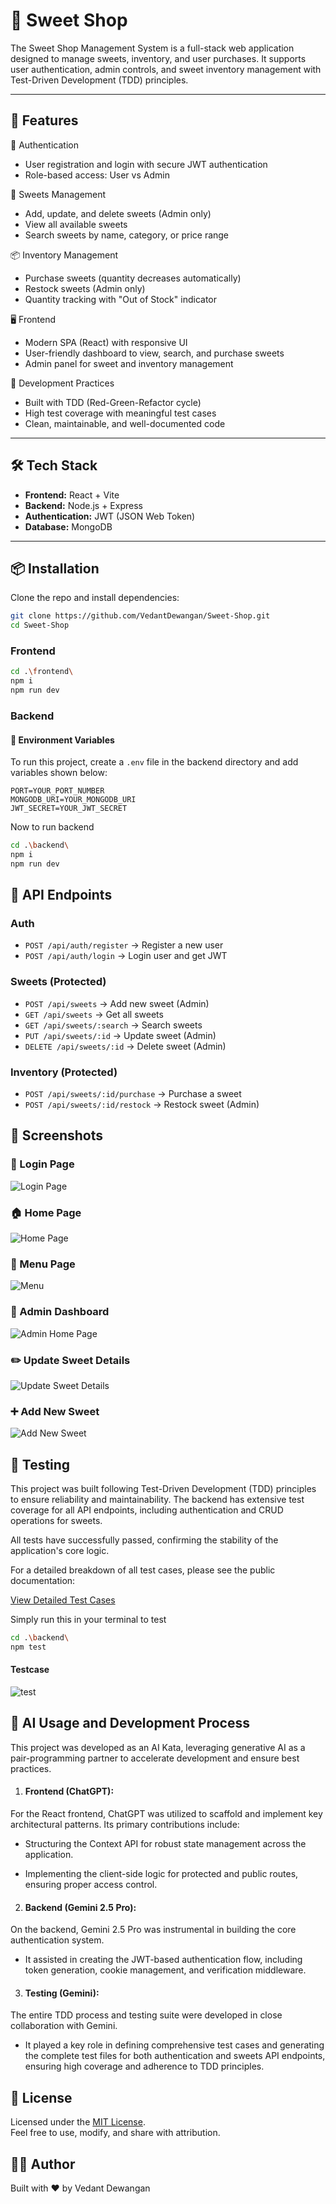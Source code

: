 # 🍬 Sweet Shop

The Sweet Shop Management System is a full-stack web application designed to manage sweets, inventory, and user purchases. It supports user authentication, admin controls, and sweet inventory management with Test-Driven Development (TDD) principles.

---

## 🚀 Features

👤 Authentication
- User registration and login with secure JWT authentication
- Role-based access: User vs Admin

🍭 Sweets Management
- Add, update, and delete sweets (Admin only)
- View all available sweets
- Search sweets by name, category, or price range

📦 Inventory Management
- Purchase sweets (quantity decreases automatically)
- Restock sweets (Admin only)
- Quantity tracking with "Out of Stock" indicator

🖥️ Frontend
- Modern SPA (React) with responsive UI
- User-friendly dashboard to view, search, and purchase sweets
- Admin panel for sweet and inventory management

🧪 Development Practices
- Built with TDD (Red-Green-Refactor cycle)
- High test coverage with meaningful test cases
- Clean, maintainable, and well-documented code

---

## 🛠️ Tech Stack

- **Frontend:** React + Vite
- **Backend:** Node.js + Express 
- **Authentication:** JWT (JSON Web Token)
- **Database:** MongoDB

---

## 📦 Installation

Clone the repo and install dependencies:

```bash
git clone https://github.com/VedantDewangan/Sweet-Shop.git
cd Sweet-Shop
```

### Frontend
```bash
cd .\frontend\
npm i
npm run dev
```

### Backend

#### 🔐 Environment Variables

To run this project, create a `.env` file in the backend directory and add variables shown below:

```env
PORT=YOUR_PORT_NUMBER
MONGODB_URI=YOUR_MONGODB_URI
JWT_SECRET=YOUR_JWT_SECRET
```

Now to run backend

```bash
cd .\backend\
npm i
npm run dev
```

## 🔐 API Endpoints

### Auth
- ``` POST /api/auth/register ``` → Register a new user
- ``` POST /api/auth/login ``` → Login user and get JWT

### Sweets (Protected)
- ``` POST /api/sweets ``` → Add new sweet (Admin)
- ``` GET /api/sweets ``` → Get all sweets
- ``` GET /api/sweets/:search ``` → Search sweets
- ``` PUT /api/sweets/:id ``` → Update sweet (Admin)
- ``` DELETE /api/sweets/:id ``` → Delete sweet (Admin)

### Inventory (Protected)
- ``` POST /api/sweets/:id/purchase ``` → Purchase a sweet
- ``` POST /api/sweets/:id/restock ``` → Restock sweet (Admin)

## 📸 Screenshots

### 🔑 Login Page  
![Login Page](https://github.com/VedantDewangan/Sweet-Shop/raw/main/1_LoginPage.png)

### 🏠 Home Page  
![Home Page](https://github.com/VedantDewangan/Sweet-Shop/raw/main/2_HomePage.png)

### 🍭 Menu Page  
![Menu](https://github.com/VedantDewangan/Sweet-Shop/raw/main/3_Menu.png)

### 🛒 Admin Dashboard  
![Admin Home Page](https://github.com/VedantDewangan/Sweet-Shop/raw/main/4_AdminHomePage.png)

### ✏️ Update Sweet Details  
![Update Sweet Details](https://github.com/VedantDewangan/Sweet-Shop/raw/main/5_Update%20Sweet%20details.png)

### ➕ Add New Sweet  
![Add New Sweet](https://github.com/VedantDewangan/Sweet-Shop/raw/main/6_AddNewSweet.png)

## 🧪 Testing

This project was built following Test-Driven Development (TDD) principles to ensure reliability and maintainability. The backend has extensive test coverage for all API endpoints, including authentication and CRUD operations for sweets.

All tests have successfully passed, confirming the stability of the application's core logic.

For a detailed breakdown of all test cases, please see the public documentation:

[View Detailed Test Cases](https://docs.google.com/document/d/1j5LB7cIASSESlG4oVnNT4HI2rvqRtMXPeAvs2rIbFLk/edit?tab=t.0)

Simply run this in your terminal to test
```bash
cd .\backend\
npm test
```

#### Testcase  
![test](https://github.com/VedantDewangan/Sweet-Shop/raw/main/7_test.png)

## 🤖 AI Usage and Development Process

This project was developed as an AI Kata, leveraging generative AI as a pair-programming partner to accelerate development and ensure best practices.

1. #### Frontend (ChatGPT): 
For the React frontend, ChatGPT was utilized to scaffold and implement key architectural patterns. Its primary contributions include:

- Structuring the Context API for robust state management across the application.

- Implementing the client-side logic for protected and public routes, ensuring proper access control.

2. #### Backend (Gemini 2.5 Pro): 
On the backend, Gemini 2.5 Pro was instrumental in building the core authentication system.

- It assisted in creating the JWT-based authentication flow, including token generation, cookie management, and verification middleware.

3. #### Testing (Gemini): 
The entire TDD process and testing suite were developed in close collaboration with Gemini.

- It played a key role in defining comprehensive test cases and generating the complete test files for both authentication and sweets API endpoints, ensuring high coverage and adherence to TDD principles.

## 📄 License

Licensed under the [MIT License](LICENSE).  
Feel free to use, modify, and share with attribution.

## 👨‍💻 Author
Built with ❤️ by Vedant Dewangan
